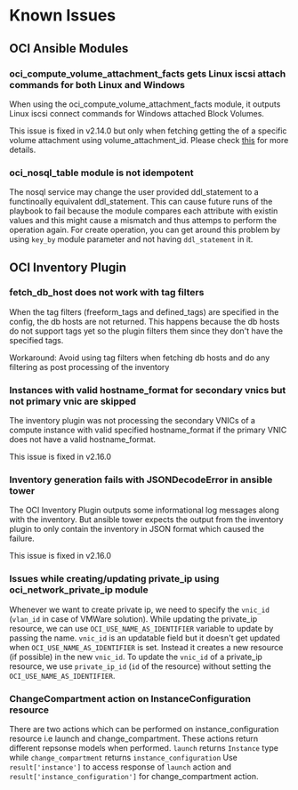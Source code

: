 # Known Issues

## OCI Ansible Modules

### oci_compute_volume_attachment_facts gets Linux iscsi attach commands for both Linux and Windows
When using the oci_compute_volume_attachment_facts module, it outputs Linux iscsi connect commands for Windows attached Block Volumes.

This issue is fixed in v2.14.0 but only when fetching getting the of a specific volume attachment using volume_attachment_id. Please check [this](https://github.com/oracle/oci-ansible-collection/issues/15) for more details.

### oci_nosql_table module is not idempotent
The nosql service may change the user provided ddl_statement to a functinoally equivalent ddl_statement. 
This can cause future runs of the playbook to fail because the module compares each attribute with existin values and this might cause a mismatch and thus attemps to perform the operation again. 
For create operation, you can get around this problem by using `key_by` module parameter and not having `ddl_statement` in it.

## OCI Inventory Plugin

### fetch_db_host does not work with tag filters
When the tag filters (freeform_tags and defined_tags) are specified in the config, the db hosts are not returned. This happens because the db hosts do not support tags yet so the plugin filters them since they don't have the specified tags.

Workaround: Avoid using tag filters when fetching db hosts and do any filtering as post processing of the inventory

### Instances with valid hostname_format for secondary vnics but not primary vnic are skipped
The inventory plugin was not processing the secondary VNICs of a compute instance with valid specified hostname_format if the primary VNIC does not have a valid hostname_format.

This issue is fixed in v2.16.0

### Inventory generation fails with JSONDecodeError in ansible tower
The OCI Inventory Plugin outputs some informational log messages along with the inventory. But ansible tower expects the output from the inventory plugin to only contain the inventory in JSON format which caused the failure.

This issue is fixed in v2.16.0

### Issues while creating/updating private_ip using oci_network_private_ip module
Whenever we want to create private ip, we need to specify the `vnic_id` (`vlan_id` in case of VMWare solution). While updating the private_ip resource,
we can use `OCI_USE_NAME_AS_IDENTIFIER` variable to update by passing the name. `vnic_id` is an updatable field but it doesn't get updated when `OCI_USE_NAME_AS_IDENTIFIER` is set.
Instead it creates a new resource (if possible) in the new `vnic_id`. To update the `vnic_id` of a private_ip resource, we use `private_ip_id` (`id` of the resource) without
setting the `OCI_USE_NAME_AS_IDENTIFIER`.

### ChangeCompartment action on InstanceConfiguration resource
There are two actions which can be performed on instance_configuration resource i.e launch and change_compartment.
These actions return different repsonse models when performed.
`launch` returns `Instance` type while `change_compartment` returns `instance_configuration`
Use `result['instance']` to access response of `launch` action and `result['instance_configuration']` for change_compartment action.
